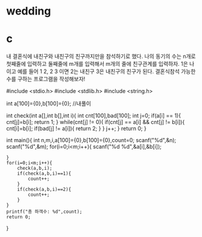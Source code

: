 # wedding
# c
내 결혼식에 내친구와 내친구의 친구까지만을 참석하기로 했다. 나의 동기의 수는 n개로 첫째줄에 입력하고 둘째줄에 m개를 입력해서 m개의 줄에 친구관계를 입력하자. 1은 나 이고 예를 들어 1 2, 2 3 이면 2는 내친구 3은 내친구의 친구가 된다. 결혼식참석 가능한 수를 구하는 프로그램을 작성해보자!

#include <stdio.h>
#include <stdlib.h>
#include <string.h>

int a[100]={0},b[100]={0}; //내풀이 
 
int check(int a[],int b[],int i){
	int cnt[100],bad[100];
	int j=0;
	if(a[i] == 1){
		cnt[j]=b[i];
		return 1;
	}
	while(cnt[j] != 0){
	    if(cnt[j] == a[i] && cnt[j] != b[i]){
		    cnt[i]=b[i];
		    if(bad[j] != a[i]){
		    	return 2;
			}
		}
	    j++;
	}
	return 0;
}


int main(){
	int n,m,i,a[100]={0},b[100]={0},count=0;
	scanf("%d",&n);
	scanf("%d",&m);
	for(i=0;i<m;i++){
		scanf("%d %d",&a[i],&b[i]);
		
	}
	for(i=0;i<m;i++){
		check(a,b,i);
		if(check(a,b,i)==1){
			count++;
		}
		if(check(a,b,i)==2){
			count++;
		}
	}
	printf("총 하객수: %d",count);
	return 0;
}

